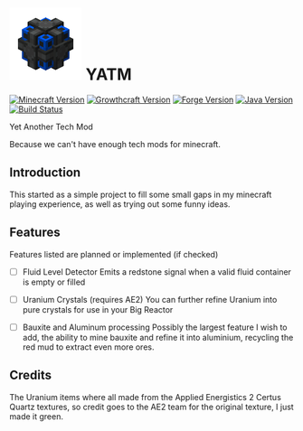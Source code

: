 # [![YATM](https://raw.githubusercontent.com/IceDragon200/YATM/master/wiki/EnergyCell.Basic.png)](https://github.com/IceDragon200/YATM) YATM
[![Minecraft Version](http://img.shields.io/minecraft/1.7.10.png?color=green)](https://minecraft.net/)
[![Growthcraft Version](http://img.shields.io/yatm/1.2.0.png?color=green)](https://github.com/IceDragon200/YATM)
[![Forge Version](http://img.shields.io/forge/10.13.4.1566.png?color=green)](http://files.minecraftforge.net/)
[![Java Version](http://img.shields.io/java/7.png?color=green)](https://www.java.com/en/)
[![Build Status](https://travis-ci.org/IceDragon200/YATM.svg?branch=master)](https://travis-ci.org/IceDragon200/YATM)

Yet Another Tech Mod

Because we can't have enough tech mods for minecraft.

## Introduction
This started as a simple project to fill some small gaps in my minecraft playing experience, as well as trying out some funny ideas.

## Features
Features listed are planned or implemented (if checked)

* [ ] Fluid Level Detector
  Emits a redstone signal when a valid fluid container is empty or filled

* [ ] Uranium Crystals (requires AE2)
  You can further refine Uranium into pure crystals for use in your Big Reactor

* [ ] Bauxite and Aluminum processing
  Possibly the largest feature I wish to add, the ability to mine bauxite and refine it into aluminium, recycling the red mud to extract even more ores.

## Credits
The Uranium items where all made from the Applied Energistics 2 Certus Quartz textures, so credit goes to the AE2 team for the original texture, I just made it green.
